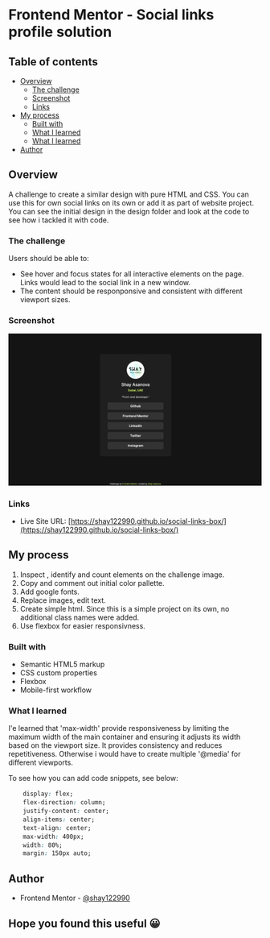 # Frontend Mentor - Social links profile solution


## Table of contents

- [Overview](#overview)
  - [The challenge](#the-challenge)
  - [Screenshot](#screenshot)
  - [Links](#links)
- [My process](#my-process)
  - [Built with](#built-with)
  - [What I learned](#what-i-learned)
  - [What I learned](#what-i-learned)
- [Author](#author)



## Overview
A challenge to create a similar design with pure HTML and CSS. You can use this for own social links on its own or add it as part of website project. You can see the initial design in the design folder and look at the code to see how i tackled it with code.

### The challenge

Users should be able to:

- See hover and focus states for all interactive elements on the page. Links would lead to the social link in a new window. 
- The content should be responponsive and consistent with different viewport sizes.

### Screenshot

![](./assets/images/Screenshot.jpg)


### Links

- Live Site URL: [https://shay122990.github.io/social-links-box/](https://shay122990.github.io/social-links-box/)

## My process
1. Inspect , identify and count elements on the challenge image.
2. Copy and comment out initial color pallette.
3. Add google fonts.
4. Replace images, edit text.
5. Create simple html. Since this is a simple project on its own, no additional class names were added. 
6. Use flexbox for easier responsivness.
### Built with

- Semantic HTML5 markup
- CSS custom properties
- Flexbox
- Mobile-first workflow

### What I learned

I'e learned that 'max-width'  provide responsiveness by limiting the maximum width of the main container and ensuring it adjusts its width based on the viewport size. It provides consistency and reduces repetitiveness. Otherwise i would have to create multiple '@media' for different viewports. 

To see how you can add code snippets, see below:

```css
    display: flex;
    flex-direction: column;
    justify-content: center;
    align-items: center;
    text-align: center; 
    max-width: 400px; 
    width: 80%;
    margin: 150px auto;
```

## Author

- Frontend Mentor - [@shay122990](hhttps://www.frontendmentor.io/profile/shay122990)

## Hope you found this useful 😀



